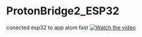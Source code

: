 # ProtonBridge2_ESP32
conected esp32 to app atom fast
[![Watch the video](https://img.youtube.com/vi/zWZWlBZCVyM/maxresdefault.jpg)](https://youtu.be/zWZWlBZCVyM)


